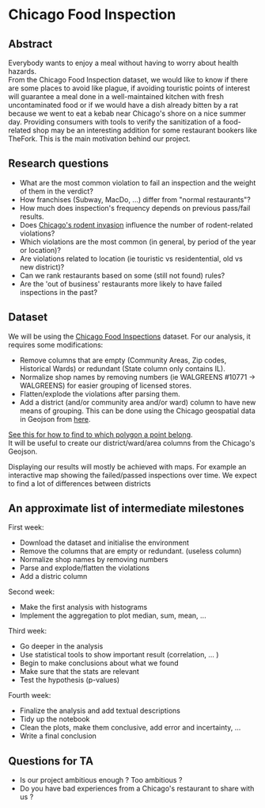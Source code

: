 # Chicago Food Inspection

## Abstract
Everybody wants to enjoy a meal without having to worry about health hazards.  
From the Chicago Food Inspection dataset, we would like to know if there are some places to avoid like plague, if avoiding touristic points of interest will guarantee a meal done in a well-maintained kitchen with fresh uncontaminated food or if we would have a dish already bitten by a rat because we went to eat a kebab near Chicago's shore on a nice summer day. 
Providing consumers with tools to verify the sanitization of a food-related shop may be an interesting addition for some restaurant bookers like TheFork. This is the main motivation behind our project. 

## Research questions
* What are the most common violation to fail an inspection and the weight of them in the verdict?
* How franchises (Subway, MacDo, ...) differ from "normal restaurants"?
* How much does inspection's frequency depends on previous pass/fail results.
* Does [Chicago's rodent invasion](https://southsideweekly.com/i-smell-a-rat/) influence the number of rodent-related violations?
* Which violations are the most common (in general, by period of the year or location)?
* Are violations related to location (ie touristic vs residentential, old vs new district)?
* Can we rank restaurants based on some (still not found) rules?
* Are the 'out of business' restaurants more likely to have failed inspections in the past?

## Dataset
We will be using the [Chicago Food Inspections](https://www.kaggle.com/chicago/chicago-food-inspections#food-inspections.csv) dataset. For our analysis, it requires some modifications:
* Remove columns that are empty (Community Areas, Zip codes, Historical Wards) or redundant (State column only contains IL).
* Normalize shop names by removing numbers (ie WALGREENS #10771 -> WALGREENS) for easier grouping of licensed stores.
* Flatten/explode the violations after parsing them.
* Add a district (and/or community area and/or ward) column to have new means of grouping. This can be done using the Chicago geospatial data in Geojson from [here](https://data.cityofchicago.org/Facilities-Geographic-Boundaries/Boundaries-Neighborhoods/bbvz-uum9).  
  
[See this for how to find to which polygon a point belong](https://stackoverflow.com/questions/20776205/point-in-polygon-with-geojson-in-python).  
It will be useful to create our district/ward/area columns from the Chicago's Geojson.  
  
Displaying our results will mostly be achieved with maps. For example an interactive map showing the failed/passed inspections over time. We expect to find a lot of differences between districts 

## An approximate list of intermediate milestones  
  
First week:  
* Download the dataset and initialise the environment  
* Remove the columns that are empty or redundant. (useless column)  
* Normalize shop names by removing numbers  
* Parse and explode/flatten the violations  
* Add a distric column

Second week:  
* Make the first analysis with histograms  
* Implement the aggregation to plot median, sum, mean, ...  
  
Third week:  
* Go deeper in the analysis  
* Use statistical tools to show important result (correlation, ... )  
* Begin to make conclusions about what we found  
* Make sure that the stats are relevant  
* Test the hypothesis (p-values)  
  
Fourth week:  
* Finalize the analysis and add textual descriptions  
* Tidy up the notebook  
* Clean the plots, make them conclusive, add error and incertainty, ...  
* Write a final conclusion  
  
## Questions for TA
* Is our project ambitious enough ? Too ambitious ?
* Do you have bad experiences from a Chicago's restaurant to share with us ?
